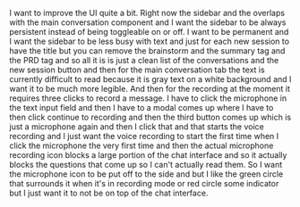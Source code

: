 I want to improve the UI quite a bit. Right now the sidebar and the overlaps with the main conversation component and I want the sidebar to be always persistent instead of being toggleable on or off. I want to be permanent and I want the sidebar to be less busy with text and just for each new session to have the title but you can remove the brainstorm and the summary tag and the PRD tag and so all it is is just a clean list of the conversations and the new session button and then for the main conversation tab the text is currently difficult to read because it is gray text on a white background and I want it to be much more legible. And then for the recording at the moment it requires three clicks to record a message. I have to click the microphone in the text input field and then I have to a modal comes up where I have to then click continue to recording and then the third button comes up which is just a microphone again and then I click that and that starts the voice recording and I just want the voice recording to start the first time when I click the microphone the very first time and then the actual microphone recording icon blocks a large portion of the chat interface and so it actually blocks the questions that come up so I can't actually read them. So I want the microphone icon to be put off to the side and but I like the green circle that surrounds it when it's in recording mode or red circle some indicator but I just want it to not be on top of the chat interface.